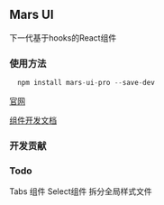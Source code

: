 ## Mars UI

下一代基于hooks的React组件

### 使用方法

```js
  npm install mars-ui-pro --save-dev
```
[官网](http://www.zhaown.cn:8008/?path=/story/welcome--welcome)

[组件开发文档](./组件开发指南.md)

### 开发贡献


### Todo

Tabs 组件
Select组件
拆分全局样式文件
